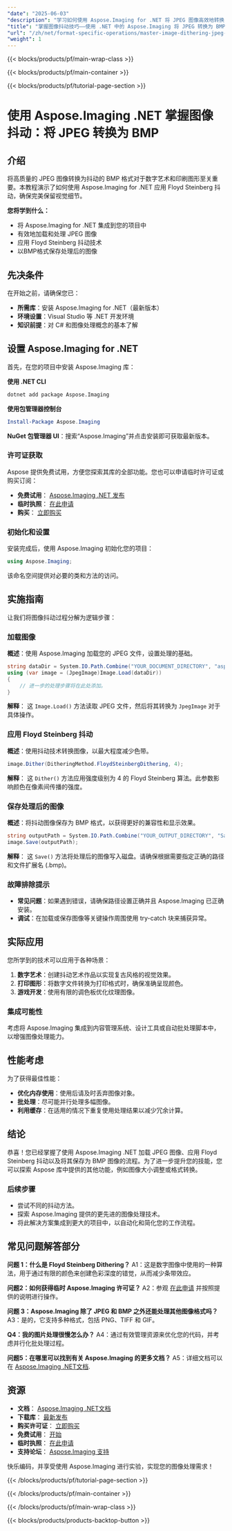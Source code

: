 ```yaml
---
"date": "2025-06-03"
"description": "学习如何使用 Aspose.Imaging for .NET 将 JPEG 图像高效地转换为 BMP 格式并进行抖动处理。掌握 Floyd Steinberg 抖动技术，增强色彩深度。"
"title": "掌握图像抖动技巧——使用 .NET 中的 Aspose.Imaging 将 JPEG 转换为 BMP"
"url": "/zh/net/format-specific-operations/master-image-dithering-jpeg-bmp-aspose-imaging-net/"
"weight": 1
---
```


{{< blocks/products/pf/main-wrap-class >}}

{{< blocks/products/pf/main-container >}}

{{< blocks/products/pf/tutorial-page-section >}}
# 使用 Aspose.Imaging .NET 掌握图像抖动：将 JPEG 转换为 BMP

## 介绍

将高质量的 JPEG 图像转换为抖动的 BMP 格式对于数字艺术和印刷图形至关重要。本教程演示了如何使用 Aspose.Imaging for .NET 应用 Floyd Steinberg 抖动，确保完美保留视觉细节。

**您将学到什么：**
- 将 Aspose.Imaging for .NET 集成到您的项目中
- 有效地加载和处理 JPEG 图像
- 应用 Floyd Steinberg 抖动技术
- 以BMP格式保存处理后的图像

## 先决条件

在开始之前，请确保您已：
- **所需库**：安装 Aspose.Imaging for .NET（最新版本）
- **环境设置**：Visual Studio 等 .NET 开发环境
- **知识前提**：对 C# 和图像处理概念的基本了解

## 设置 Aspose.Imaging for .NET

首先，在您的项目中安装 Aspose.Imaging 库：

**使用 .NET CLI**
```bash
dotnet add package Aspose.Imaging
```

**使用包管理器控制台**
```powershell
Install-Package Aspose.Imaging
```

**NuGet 包管理器 UI**：搜索“Aspose.Imaging”并点击安装即可获取最新版本。

### 许可证获取

Aspose 提供免费试用，方便您探索其库的全部功能。您也可以申请临时许可证或购买订阅：
- **免费试用**： [Aspose.Imaging .NET 发布](https://releases.aspose.com/imaging/net/)
- **临时执照**： [在此申请](https://purchase.aspose.com/temporary-license/)
- **购买**： [立即购买](https://purchase.aspose.com/buy)

### 初始化和设置

安装完成后，使用 Aspose.Imaging 初始化您的项目：
```csharp
using Aspose.Imaging;
```
该命名空间提供对必要的类和方法的访问。

## 实施指南

让我们将图像抖动过程分解为逻辑步骤：

### 加载图像

**概述**：使用 Aspose.Imaging 加载您的 JPEG 文件，设置处理的基础。
```csharp
string dataDir = System.IO.Path.Combine("YOUR_DOCUMENT_DIRECTORY", "aspose-logo.jpg");
using (var image = (JpegImage)Image.Load(dataDir))
{
    // 进一步的处理步骤将在此处添加。
}
```
**解释**： 这 `Image.Load()` 方法读取 JPEG 文件，然后将其转换为 `JpegImage` 对于具体操作。

### 应用 Floyd Steinberg 抖动

**概述**：使用抖动技术转换图像，以最大程度减少色带。
```csharp
image.Dither(DitheringMethod.FloydSteinbergDithering, 4);
```
**解释**： 这 `Dither()` 方法应用强度级别为 4 的 Floyd Steinberg 算法。此参数影响颜色在像素间传播的强度。

### 保存处理后的图像

**概述**：将抖动图像保存为 BMP 格式，以获得更好的兼容性和显示效果。
```csharp
string outputPath = System.IO.Path.Combine("YOUR_OUTPUT_DIRECTORY", "SampleImage_out.bmp");
image.Save(outputPath);
```
**解释**： 这 `Save()` 方法将处理后的图像写入磁盘。请确保根据需要指定正确的路径和文件扩展名 (.bmp)。

### 故障排除提示

- **常见问题**：如果遇到错误，请确保路径设置正确并且 Aspose.Imaging 已正确安装。
- **调试**：在加载或保存图像等关键操作周围使用 try-catch 块来捕获异常。

## 实际应用

您所学到的技术可以应用于各种场景：
1. **数字艺术**：创建抖动艺术作品以实现复古风格的视觉效果。
2. **打印图形**：将数字文件转换为打印格式时，确保准确呈现颜色。
3. **游戏开发**：使用有限的调色板优化纹理图像。

### 集成可能性

考虑将 Aspose.Imaging 集成到内容管理系统、设计工具或自动批处理脚本中，以增强图像处理能力。

## 性能考虑

为了获得最佳性能：
- **优化内存使用**：使用后请及时丢弃图像对象。
- **批处理**：尽可能并行处理多幅图像。
- **利用缓存**：在适用的情况下重复使用处理结果以减少冗余计算。

## 结论

恭喜！您已经掌握了使用 Aspose.Imaging .NET 加载 JPEG 图像、应用 Floyd Steinberg 抖动以及将其保存为 BMP 图像的流程。为了进一步提升您的技能，您可以探索 Aspose 库中提供的其他功能，例如图像大小调整或格式转换。

### 后续步骤

- 尝试不同的抖动方法。
- 探索 Aspose.Imaging 提供的更先进的图像处理技术。
- 将此解决方案集成到更大的项目中，以自动化和简化您的工作流程。

## 常见问题解答部分

**问题 1：什么是 Floyd Steinberg Dithering？**
A1：这是数字图像中使用的一种算法，用于通过有限的颜色来创建色彩深度的错觉，从而减少条带效应。

**问题2：如何获得临时 Aspose.Imaging 许可证？**
A2：参观 [在此申请](https://purchase.aspose.com/temporary-license/) 并按照提供的说明进行操作。

**问题 3：Aspose.Imaging 除了 JPEG 和 BMP 之外还能处理其他图像格式吗？**
A3：是的，它支持多种格式，包括 PNG、TIFF 和 GIF。

**Q4：我的图片处理很慢怎么办？**
A4：通过有效管理资源来优化您的代码，并考虑并行化批处理过程。

**问题5：在哪里可以找到有关 Aspose.Imaging 的更多文档？**
A5：详细文档可以在 [Aspose.Imaging .NET文档](https://reference。aspose.com/imaging/net/).

## 资源
- **文档**： [Aspose.Imaging .NET文档](https://reference.aspose.com/imaging/net/)
- **下载库**： [最新发布](https://releases.aspose.com/imaging/net/)
- **购买许可证**： [立即购买](https://purchase.aspose.com/buy)
- **免费试用**： [开始](https://releases.aspose.com/imaging/net/)
- **临时执照**： [在此申请](https://purchase.aspose.com/temporary-license/)
- **支持论坛**： [Aspose.Imaging 支持](https://forum.aspose.com/c/imaging/10)

快乐编码，并享受使用 Aspose.Imaging 进行实验，实现您的图像处理需求！

{{< /blocks/products/pf/tutorial-page-section >}}

{{< /blocks/products/pf/main-container >}}

{{< /blocks/products/pf/main-wrap-class >}}

{{< blocks/products/products-backtop-button >}}
